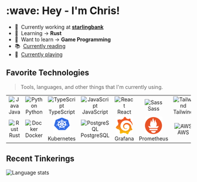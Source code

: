 <h1 align="left">:wave: Hey - I'm Chris!</h1>

- :office: &nbsp;Currently working at **[starlingbank](https://www.starlingbank.com/)**
- :seedling: &nbsp;Learning -> **Rust**
- :pencil: &nbsp;Want to learn -> **Game Programming**
- :books: &nbsp;[Currently reading](https://www.goodreads.com/review/list/80389844-chris-philp?shelf=currently-reading)
- :guitar: &nbsp;[Currently playing](https://www.youtube.com/watch?v=_rLZ-LIx09I)

<h2 align="left" id="macropower-tech">Favorite Technologies</h2>

> Tools, languages, and other things that I'm currently using.

<table>
  <tr>
    <td align="center" width="96">
        <img src="https://cdn-icons-png.flaticon.com/512/226/226777.png" width="48" height="48" alt="Java" />
      <br>Java
    </td>
    <td align="center" width="96">
        <img src="https://upload.wikimedia.org/wikipedia/commons/thumb/c/c3/Python-logo-notext.svg/1869px-Python-logo-notext.svg.png" width="48" height="48" alt="Python" />
      <br>Python
    </td>
    <td align="center" width="96">
        <img src="https://upload.wikimedia.org/wikipedia/commons/thumb/4/4c/Typescript_logo_2020.svg/1200px-Typescript_logo_2020.svg.png" width="48" height="48" alt="TypeScript" />
      <br>TypeScript
    </td>
    <td align="center" width="96">
        <img src="https://upload.wikimedia.org/wikipedia/commons/6/6a/JavaScript-logo.png" width="48" height="48" alt="JavaScript" />
      <br>JavaScript
    </td>
    <td align="center" width="96">
        <img src="https://upload.wikimedia.org/wikipedia/commons/thumb/a/a7/React-icon.svg/2300px-React-icon.svg.png" width="48" height="48" alt="React" />
      <br>React
    </td>
    <td align="center" width="96">
        <img src="https://sass-lang.com/assets/img/logos/logo.svg" width="48" height="48" alt="Sass" />
      <br>Sass
    </td>
    <td align="center" width="96">
        <img src="https://upload.wikimedia.org/wikipedia/commons/thumb/d/d5/Tailwind_CSS_Logo.svg/1024px-Tailwind_CSS_Logo.svg.png" width="48" height="48" alt="Tailwind" />
      <br>Tailwind
    </td>
  </tr>
  <tr>
    <td align="center" width="96"> 
        <img src="https://e7.pngegg.com/pngimages/856/814/png-clipart-rust-system-programming-language-computer-programming-rusted-miscellaneous-computer-programming-thumbnail.png" width="48" height="48" alt="Rust" />
      <br>Rust
    </td>
    <td align="center" width="96"> 
        <img src="https://developers.redhat.com/sites/default/files/styles/article_feature/public/blog/2015/01/docker-whale-home-logo.png?itok=nf2cLFMc" width="48" height="48" alt="Docker" />
      <br>Docker
    </td>
    <td align="center" width="96">
        <img src="https://raw.githubusercontent.com/cncf/artwork/master/projects/kubernetes/icon/color/kubernetes-icon-color.svg" width="48" height="48" alt="Kubernetes" />
      <br>Kubernetes
    </td>
    <td align="center"  width="96">
        <img src="https://upload.wikimedia.org/wikipedia/commons/thumb/2/29/Postgresql_elephant.svg/1200px-Postgresql_elephant.svg.png" width="48" height="48" alt="PostgreSQL" />
      <br>PostgreSQL
    </td>
    <td align="center" width="96">
        <img src="https://raw.githubusercontent.com/grafana/grafana/master/public/img/grafana_icon.svg" width="48" height="48" alt="Grafana" />
      <br>Grafana
    </td>
    <td align="center" width="96">
        <img src="https://github.com/cncf/artwork/blob/master/projects/prometheus/icon/color/prometheus-icon-color.svg" width="48" height="48" alt="Prometheus" />
      <br>Prometheus
    </td>
    <td align="center" width="96">
        <img src="https://cdn.iconscout.com/icon/free/png-256/aws-3215369-2673787.png" width="48" height="48" alt="AWS" />
      <br>AWS
    </td>
  </tr>
</table>

<h2 align="left" id="macropower-tech">Recent Tinkerings</h2>

<img alt="Language stats" src="https://api.githubtrends.io/user/svg/chrismphilp/langs"/>
